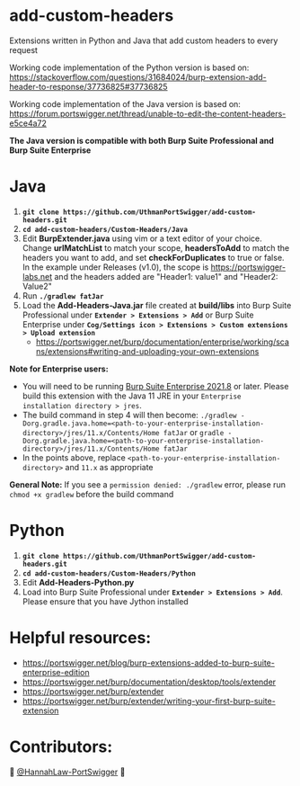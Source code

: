 # add-custom-headers
Extensions written in Python and Java that add custom headers to every request 

Working code implementation of the Python version is based on: https://stackoverflow.com/questions/31684024/burp-extension-add-header-to-response/37736825#37736825

Working code implementation of the Java version is based on: https://forum.portswigger.net/thread/unable-to-edit-the-content-headers-e5ce4a72

**The Java version is compatible with both Burp Suite Professional and Burp Suite Enterprise**

# Java
 1. **`git clone https://github.com/UthmanPortSwigger/add-custom-headers.git`**
 2. **`cd add-custom-headers/Custom-Headers/Java`**
 3. Edit **BurpExtender.java** using vim or a text editor of your choice. Change **urlMatchList** to match your scope, **headersToAdd** to match the headers you want to add, and set **checkForDuplicates** to true or false. In the example under Releases (v1.0), the scope is https://portswigger-labs.net and the headers added are "Header1: value1" and "Header2: Value2"
 4. Run **`./gradlew fatJar`** 
 5. Load the **Add-Headers-Java.jar** file created at **build/libs** into Burp Suite Professional under **`Extender > Extensions > Add`** or Burp Suite Enterprise under **`Cog/Settings icon > Extensions > Custom extensions > Upload extension`**
    - https://portswigger.net/burp/documentation/enterprise/working/scans/extensions#writing-and-uploading-your-own-extensions

**Note for Enterprise users:**
  - You will need to be running [Burp Suite Enterprise 2021.8](https://portswigger.net/burp/releases/enterprise-edition-2021-8?requestededition=enterprise) or later. Please build this extension with the Java 11 JRE in your `Enterprise installation directory > jres`.<br />
  - The build command in step 4 will then become: `./gradlew -Dorg.gradle.java.home=<path-to-your-enterprise-installation-directory>/jres/11.x/Contents/Home fatJar` or `gradle -Dorg.gradle.java.home=<path-to-your-enterprise-installation-directory>/jres/11.x/Contents/Home fatJar` 
  - In the points above, replace `<path-to-your-enterprise-installation-directory>` and `11.x` as appropriate
 
**General Note:** If you see a `permission denied: ./gradlew` error, please run `chmod +x gradlew` before the build command
# Python
 1. **`git clone https://github.com/UthmanPortSwigger/add-custom-headers.git`**
 2. **`cd add-custom-headers/Custom-Headers/Python`**
 3. Edit **Add-Headers-Python.py**
 4. Load into Burp Suite Professional under **`Extender > Extensions > Add`**. Please ensure that you have Jython installed  

# Helpful resources: 

- https://portswigger.net/blog/burp-extensions-added-to-burp-suite-enterprise-edition
- https://portswigger.net/burp/documentation/desktop/tools/extender
- https://portswigger.net/burp/extender
- https://portswigger.net/burp/extender/writing-your-first-burp-suite-extension

# Contributors: 
:octopus:	[@HannahLaw-PortSwigger](https://github.com/HannahLaw-Portswigger) :octopus:	
